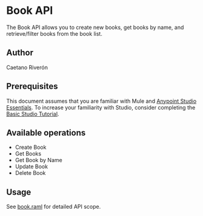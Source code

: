 Book API
=============================

The Book API allows you to create new books, get books by name, and retrieve/filter books from the book list.

## Author
Caetano Riverón

## Prerequisites

This document assumes that you are familiar with Mule and [Anypoint Studio Essentials](https://docs.mulesoft.com/anypoint-studio/v/6/). To increase your familiarity with Studio, consider completing the [Basic Studio Tutorial](https://docs.mulesoft.com/anypoint-studio/v/6/basic-studio-tutorial).

## Available operations

* Create Book
* Get Books
* Get Book by Name
* Update Book
* Delete Book

## Usage

See [book.raml](src/main/api/book.raml) for detailed API scope.
